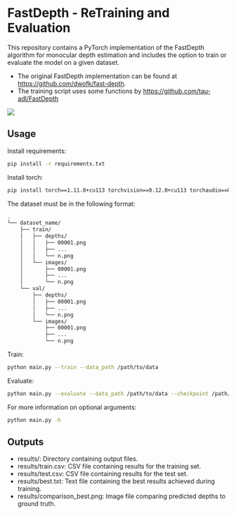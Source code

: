 # FastDepth - ReTraining and Evaluation

This repository contains a PyTorch implementation of the FastDepth algorithm for monocular depth estimation and includes the option to train or evaluate the model on a given dataset. 

- The original FastDepth implementation can be found at https://github.com/dwofk/fast-depth. 
- The training script uses some functions by https://github.com/tau-adl/FastDepth

![](https://github.com/nina-vilela/retrain-fast-depth/blob/master/retraining_fastdepth.gif)

## Usage
Install requirements:
```bash
pip install -r requirements.txt
```

Install torch:
```bash
pip install torch==1.11.0+cu113 torchvision==0.12.0+cu113 torchaudio==0.11.0 --extra-index-url https://download.pytorch.org/whl/cu113
```

The dataset must be in the following format:
```bash
.
└── dataset_name/
    ├── train/
    │   ├── depths/
    │   │   ├── 00001.png
    │   │   ├── ...
    │   │   └── n.png
    │   └── images/
    │       ├── 00001.png
    │       ├── ...
    │       └── n.png
    └── val/
        ├── depths/
        │   ├── 00001.png
        │   ├── ...
        │   └── n.png
        └── images/
            ├── 00001.png
            ├── ...
            └── n.png
```
Train:

```bash
python main.py --train --data_path /path/to/data
```

Evaluate:
```bash
python main.py --evaluate --data_path /path/to/data --checkpoint /path/to/checkpoint
```

For more information on optional arguments:
```bash
python main.py -h
```

## Outputs
- results/: Directory containing output files.
- results/train.csv: CSV file containing results for the training set.
- results/test.csv: CSV file containing results for the test set.
- results/best.txt: Text file containing the best results achieved during training.
- results/comparison_best.png: Image file comparing predicted depths to ground truth.
